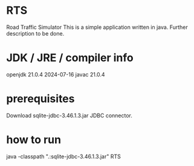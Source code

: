 # RTS
Road Traffic Simulator
This is a simple application written in java.
Further description to be done.

# JDK / JRE / compiler info
openjdk 21.0.4 2024-07-16
javac 21.0.4 

# prerequisites
Download sqlite-jdbc-3.46.1.3.jar JDBC connector.

# how to run
java -classpath ".:sqlite-jdbc-3.46.1.3.jar" RTS
